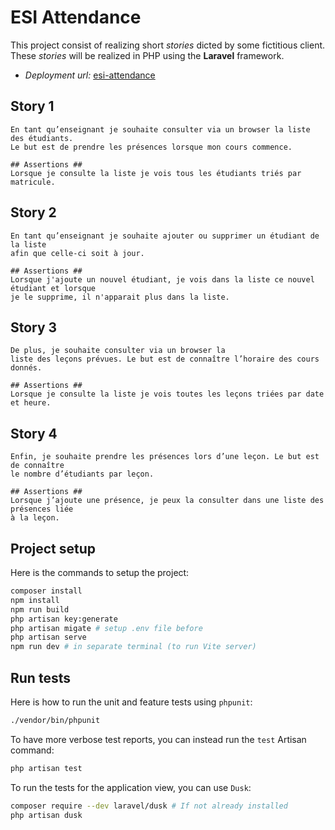 # ESI Attendance

This project consist of realizing short *stories* dicted by some fictitious client. These *stories*
will be realized in PHP using the **Laravel** framework.

- *Deployment url:* [esi-attendance](https://protected-escarpment-92161.herokuapp.com/)

## Story 1

```
En tant qu’enseignant je souhaite consulter via un browser la liste des étudiants.
Le but est de prendre les présences lorsque mon cours commence.

## Assertions ##
Lorsque je consulte la liste je vois tous les étudiants triés par matricule.
```

## Story 2

```
En tant qu’enseignant je souhaite ajouter ou supprimer un étudiant de la liste
afin que celle-ci soit à jour.

## Assertions ##
Lorsque j'ajoute un nouvel étudiant, je vois dans la liste ce nouvel étudiant et lorsque 
je le supprime, il n'apparait plus dans la liste.
```

## Story 3

```
De plus, je souhaite consulter via un browser la 
liste des leçons prévues. Le but est de connaître l’horaire des cours donnés.

## Assertions ##
Lorsque je consulte la liste je vois toutes les leçons triées par date et heure.
```

## Story 4

```
Enfin, je souhaite prendre les présences lors d’une leçon. Le but est de connaître 
le nombre d’étudiants par leçon.

## Assertions ##
Lorsque j’ajoute une présence, je peux la consulter dans une liste des présences liée
à la leçon.
```

## Project setup

Here is the commands to setup the project:
```bash
composer install
npm install
npm run build
php artisan key:generate
php artisan migate # setup .env file before
php artisan serve
npm run dev # in separate terminal (to run Vite server)
```

## Run tests

Here is how to run the unit and feature tests using `phpunit`:
```bash
./vendor/bin/phpunit
```
To have more verbose test reports, you can instead run the `test` Artisan
command:
```bash
php artisan test
```
To run the tests for the application view, you can use `Dusk`:
```bash
composer require --dev laravel/dusk # If not already installed
php artisan dusk
```

